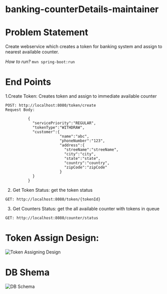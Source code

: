 # banking-counterDetails-maintainer

# Problem​ ​Statement

Create webservice which creates a token for banking system and assign to nearest available counter.


*How to run?*
    ````mvn spring-boot:run````
    
# End Points
1.Create Token: Creates token and assign to immediate available counter
````
POST: http://localhost:8080/token/create
Request Body: 

          {
            "servicePriority":"REGULAR",
            "tokenType":"WITHDRAW",
            "customer":{
                        "name":"abc",
                        "phoneNumber":"123",
                        "address":{
                          "streeName":"streeName",
                          "city":"city",
                          "state":"state",
                          "country":"country",
                          "zipCode":"zipCode"
                        }
            }
          }

````

2. Get Token Status: get the token status

````
GET: http://localhost:8080/token/{tokenId}
````

3. Get Counters Status: get the all available counter with tokens in queue

````
GET: http://localhost:8080/counter/status
````

# Token Assign Design:
![Token Assigning Design](https://github.com/sravanmedarapu/banking-counter-maintainer/blob/master/doc/BankCounter-Token.png)

# DB Shema
![DB Schema](https://github.com/sravanmedarapu/banking-counter-maintainer/blob/master/doc/DB%20SCHEMA%20DIA.svg)
    
    
    
